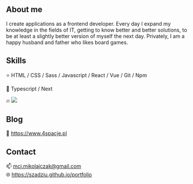 ## About me
I create applications as a frontend developer. Every day I expand my knowledge in the fields of IT, getting to know better and better solutions, to be at least a slightly better version of myself the next day. Privately, I am a happy husband and father who likes board games.

## Skills

:star: HTML / CSS / Sass / Javascript / React / Vue / Git / Npm

:book: Typescript / Next

:fire:  <img src="https://www.codewars.com/users/Szadziu/badges/small" />

## Blog
📝 https://www.4spacje.pl

## Contact
📫 mcj.mikolajczak@gmail.com \
🌐 https://szadziu.github.io/portfolio


